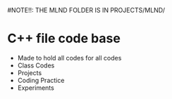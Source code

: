 #NOTE!!: THE MLND FOLDER IS IN PROJECTS/MLND/
# C++ file code base
* Made to hold all codes for all codes
* Class Codes
* Projects
* Coding Practice
* Experiments
